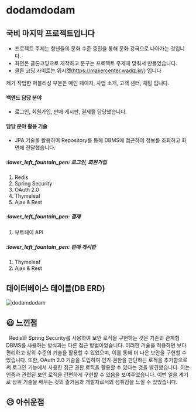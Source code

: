 # dodamdodam
## 국비 마지막 프로젝트입니다
* 프로젝트 주제는 청년들의 문화 수준 증진을 통해 문화 강국으로 나아가는 것입니다.
* 화면은 클론코딩으로 제작하고 문구는 프로젝트 주제에 맞춰서 만들었습니다.
* 클론 코딩 사이트는 위시켓(https://makercenter.wadiz.kr/) 입니다

제가 작업한 퍼블리싱 부분은 메인 페이지, 사업 소개, 고객 센터, 채팅 입니다.

#### 백엔드 담당 분야
- 로그인, 회원가입, 판매 게시판, 결제를 담당했습니다.

#### 담당 분야 활용 기술
- JPA 기술을 활용하여 Repository를 통해 DBMS에 접근하여 정보를 조회하고 화면에 전달했습니다.

##### :lower_left_fountain_pen: 로그인, 회원가입
1. Redis
2. Spring Security
3. OAuth 2.0
4. Thymeleaf
5. Ajax & Rest

##### :lower_left_fountain_pen: 결제
1. 부트페이 API

##### :lower_left_fountain_pen: 판매 게시판
1. Thymeleaf
2. Ajax & Rest

## 데이터베이스 테이블(DB ERD)
![dodamdodam](https://github.com/dev-mwYoon/dodamdodam/assets/122762471/35c5c3c8-afc6-453e-9516-248be04971f1)


## 😃 느낀점

&nbsp; Redis와 Spring Security를 사용하여 보안 로직을 구현하는 것은 기존의 관계형 DBMS를 사용하는 방식과는 다른 접근 방법이었습니다. 이러한 기술을 적용하면 보다 편리하고 상위 수준의 기술을 활용할 수 있었으며, 이를 통해 더 나은 보안을 구현할 수 있습니다. 또한, OAuth 2.0 기술을 도입하여 인가 권한을 판단하는 로직을 추가함으로써 로그인 기능에서 사용한 접근 권한 로직을 활용할 수 있다는 것을 발견했습니다. 이는 인증과 관련된 보안 로직을 간편하게 구현할 수 있음을 보여주었습니다. 이번 일을 계기로 상위 기술을 배우는 것의 즐거움과 개발자로서의 성취감을 느낄 수 있었습니다.

## 😥 아쉬운점

&nbsp; 
